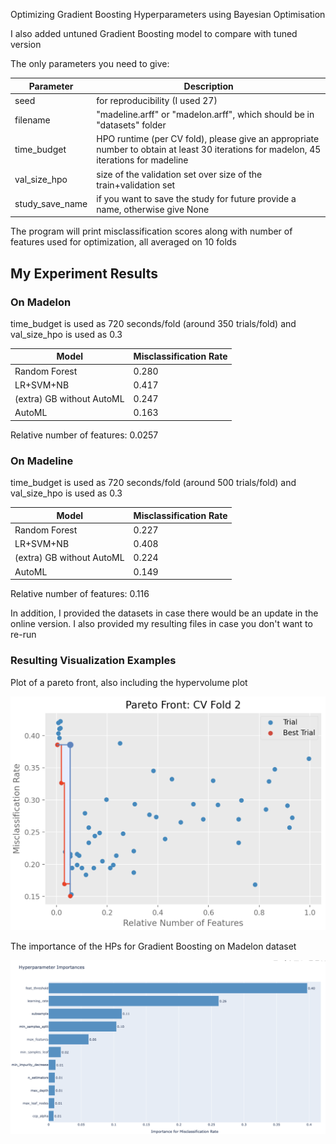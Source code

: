 Optimizing Gradient Boosting Hyperparameters using Bayesian Optimisation

I also added untuned Gradient Boosting model to compare with tuned version

The only parameters you need to give:

| Parameter       | Description                                                                                                                           |
|-----------------|---------------------------------------------------------------------------------------------------------------------------------------|
| seed            | for reproducibility (I used 27)                                                                                                       |
| filename        | "madeline.arff" or "madelon.arff", which should be in "datasets" folder                                                               |
| time_budget     | HPO runtime (per CV fold), please give an appropriate number to obtain at least 30 iterations for madelon, 45 iterations for madeline |
| val_size_hpo    | size of the validation set over size of the train+validation set                                                                      |
| study_save_name | if you want to save the study for future provide a name, otherwise give None                                                          |

The program will print misclassification scores along with number of features used for optimization, all averaged on 10 folds
## My Experiment Results

### On Madelon

time_budget is used as 720 seconds/fold (around 350 trials/fold) and val_size_hpo is used as 0.3

| Model                     | Misclassification Rate |
|---------------------------|------------------------|
| Random Forest             | 0.280                  |
| LR+SVM+NB                 | 0.417                  |
| (extra) GB without AutoML | 0.247                  |
| AutoML                    | 0.163                  |

Relative number of features: 0.0257

### On Madeline

time_budget is used as 720 seconds/fold (around 500 trials/fold) and val_size_hpo is used as 0.3

| Model                     | Misclassification Rate |
|---------------------------|------------------------|
| Random Forest             | 0.227                  |
| LR+SVM+NB                 | 0.408                  |
| (extra) GB without AutoML | 0.224                  |
| AutoML                    | 0.149                  |

Relative number of features: 0.116

In addition, I provided the datasets in case there would be an update in the online version.
I also provided my resulting files in case you don't want to re-run

### Resulting Visualization Examples
Plot of a pareto front, also including the hypervolume plot

![alt text](example.png)

The importance of the HPs for Gradient Boosting on Madelon dataset

![alt text](param_importances_madelon.png)

